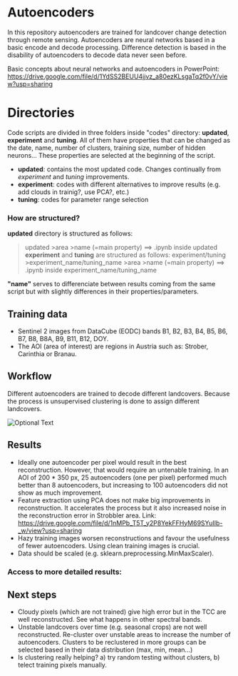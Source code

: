 # Autoencoders
In this repository autoencoders are trained for landcover change detection through remote sensing. Autoencoders are neural networks based in a basic encode and decode processing. Difference detection is based in the disability of autoencoders to decode data never seen before.

Basic concepts about neural networks and autoencoders in PowerPoint: https://drive.google.com/file/d/1YdSS2BEUU4jjvz_a80ezKLsgaTq2f0vY/view?usp=sharing

# Directories
Code scripts are divided in three folders inside "codes" directory: **updated**, **experiment** and **tuning**. All of them have properties that can be changed as the date, name, number of clusters, training size, number of hidden neurons... These properties are selected at the beginning of the script.
- **updated**: contains the most updated code. Changes continually from *experiment* and *tuning* improvements.
- **experiment**: codes with different alternatives to improve results (e.g. add clouds in trainig?, use PCA?, etc.)
- **tuning**: codes for parameter range selection

### How are structured?
**updated** directory is structured as follows:
  >updated >area >name (=main property) ==> .ipynb inside updated
**experiment** and **tuning** are structured as follows:
  >experiment/tuning >experiment_name/tuning_name >area >name (=main property) ==> .ipynb inside experiment_name/tuning_name
 
 **"name"** serves to differenciate between results coming from the same script but with slightly differences in their properties/parameters.

## Training data
- Sentinel 2 images from DataCube (EODC) bands B1, B2, B3, B4, B5, B6, B7, B8, B8A, B9, B11, B12, DOY.
- The AOI (area of interest) are regions in Austria such as: Strober, Carinthia or Branau.

## Workflow
Different autoencoders are trained to decode different landcovers. Because the process is unsupervised clustering is done to assign different landcovers.

![Optional Text](../master/myFolder/image.png)

## Results
- Ideally one autoencoder per pixel would result in the best reconstruction. However, that would require an untenable training. In an AOI of 200 * 350 px, 25 autoencoders (one per pixel) performed much better than 8 autoencoders, but increasing to 100 autoencoders did not show as much improvement.
- Feature extraction using PCA does not make big improvements in reconstruction. It accelerates the process but it also increased noise in the reconstruction error in Strobbler area. Link: https://drive.google.com/file/d/1nMPb_T5T_y2P8YekFFHyM69SYuIIb-_w/view?usp=sharing
- Hazy training images worsen reconstructions and favour the usefulness of fewer autoencoders. Using clean training images is crucial.
- Data should be scaled (e.g. sklearn.preprocessing.MinMaxScaler).

### Access to more detailed results:


## Next steps
- Cloudy pixels (which are not trained) give high error but in the TCC are well reconstructed. See what happens in other spectral bands.
- Unstable landcovers over time (e.g. seasonal crops) are not well reconstructed. Re-cluster over unstable areas to increase the number of autoencoders. Clusters to be reclustered in more groups can be selected based in their data distribution (max, min, mean...)
- Is clustering really helping? a) try random testing without clusters, b) telect training pixels manually.
